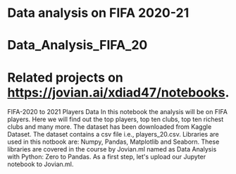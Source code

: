 # Data analysis on FIFA 2020-21
# Data_Analysis_FIFA_20
# Related projects on https://jovian.ai/xdiad47/notebooks.


FIFA-2020 to 2021 Players Data
In this notebook the analysis will be on FIFA players. Here we will find out the top players, top ten clubs, top ten richest clubs and many more. 
The dataset has been downloaded from Kaggle Dataset. The dataset contains a csv file i.e., players_20.csv. 
Libraries are used in this notbook are: Numpy, Pandas, Matplotlib and Seaborn. 
These libraries are covered in the course by Jovian.ml named as Data Analysis with Python: Zero to Pandas. 
As a first step, let's upload our Jupyter notebook to Jovian.ml.
